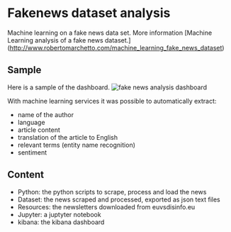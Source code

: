 # Fakenews dataset analysis
Machine learning on a fake news data set. More information [Machine Learning analysis of a fake news dataset.] (http://www.robertomarchetto.com/machine_learning_fake_news_dataset)

## Sample
Here is a sample of the dashboard.
![fake news analysis dashboard](http://www.robertomarchetto.com/images/fake_news/machine_learning_fake_news_analysis.png)

With machine learning services it was possible to automatically extract:
* name of the author
* language
* article content
* translation of the article to English
* relevant terms (entity name recognition)
* sentiment

## Content
* Python: the python scripts to scrape, process and load the news
* Dataset: the news scraped and processed, exported as json text files
* Resources: the newsletters downloaded from euvsdisinfo.eu
* Jupyter: a juptyter notebook
* kibana: the kibana dashboard
